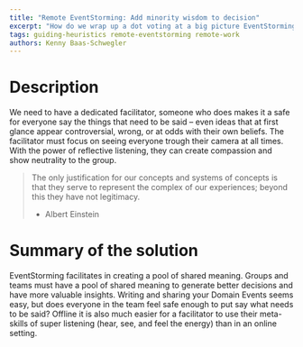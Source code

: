 ```yaml
---
title: "Remote EventStorming: Add minority wisdom to decision"
excerpt: "How do we wrap up a dot voting at a big picture EventStorming?"
tags: guiding-heuristics remote-eventstorming remote-work
authors: Kenny Baas-Schwegler
---
```


# Description

We need to have a dedicated facilitator, someone who does makes it a safe for everyone say the things that need to be said – even ideas that at first glance appear controversial, wrong, or at odds with their own beliefs. The facilitator must focus on seeing everyone trough their camera at all times. With the power of reflective listening, they can create compassion and show neutrality to the group.

> The only justification for our concepts and systems of concepts is that they serve to represent the complex of our experiences; beyond this they have not legitimacy.
> - Albert Einstein

# Summary of the solution

EventStorming facilitates in creating a pool of shared meaning. Groups and teams must have a pool of shared meaning to generate better decisions and have more valuable insights. Writing and sharing your Domain Events seems easy, but does everyone in the team feel safe enough to put say what needs to be said? Offline it is also much easier for a facilitator to use their meta-skills of super listening (hear, see, and feel the energy) than in an online setting. 
